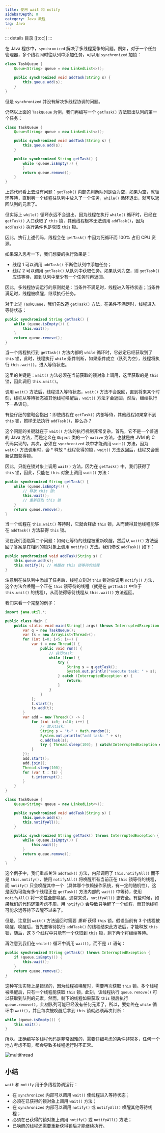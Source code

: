 ```yaml
---
title: 使用 wait 和 notify
sidebarDepth: 0
category: Java 教程
tag: Java
---
```


::: details 目录
[[toc]]
:::


在 Java 程序中，`synchronized` 解决了多线程竞争的问题。例如，对于一个任务管理器，多个线程同时往队列中添加任务，可以用 `synchronized` 加锁：

```java
class TaskQueue {
    Queue<String> queue = new LinkedList<>();

    public synchronized void addTask(String s) {
        this.queue.add(s);
    }
}
```

但是 `synchronized` 并没有解决多线程协调的问题。

仍然以上面的 `TaskQueue` 为例，我们再编写一个 `getTask()` 方法取出队列的第一个任务：

```java
class TaskQueue {
    Queue<String> queue = new LinkedList<>();

    public synchronized void addTask(String s) {
        this.queue.add(s);
    }

    public synchronized String getTask() {
        while (queue.isEmpty()) {
        }
        return queue.remove();
    }
}
```

上述代码看上去没有问题：`getTask()` 内部先判断队列是否为空，如果为空，就循环等待，直到另一个线程往队列中放入了一个任务，`while()` 循环退出，就可以返回队列的元素了。

但实际上 `while()` 循环永远不会退出。因为线程在执行 `while()` 循环时，已经在 `getTask()` 入口获取了 `this` 锁，其他线程根本无法调用 `addTask()`，因为 `addTask()` 执行条件也是获取 `this` 锁。

因此，执行上述代码，线程会在 `getTask()` 中因为死循环而 100% 占用 CPU 资源。

如果深入思考一下，我们想要的执行效果是：

- 线程 1 可以调用 `addTask()` 不断往队列中添加任务；
- 线程 2 可以调用 `getTask()` 从队列中获取任务。如果队列为空，则 `getTask()` 应该等待，直到队列中至少有一个任务时再返回。

因此，多线程协调运行的原则就是：当条件不满足时，线程进入等待状态；当条件满足时，线程被唤醒，继续执行任务。

对于上述 `TaskQueue`，我们先改造 `getTask()` 方法，在条件不满足时，线程进入等待状态：

```java
public synchronized String getTask() {
    while (queue.isEmpty()) {
        this.wait();
    }
    return queue.remove();
}
```

当一个线程执行到 `getTask()` 方法内部的 `while` 循环时，它必定已经获取到了 `this` 锁，此时，线程执行 `while` 条件判断，如果条件成立（队列为空），线程将执行 `this.wait()`，进入等待状态。

这里的关键是：`wait()` 方法必须在当前获取的锁对象上调用，这里获取的是 `this` 锁，因此调用 `this.wait()`。

调用 `wait()` 方法后，线程进入等待状态，`wait()` 方法不会返回，直到将来某个时刻，线程从等待状态被其他线程唤醒后，`wait()` 方法才会返回，然后，继续执行下一条语句。

有些仔细的童鞋会指出：即使线程在 `getTask()` 内部等待，其他线程如果拿不到 `this` 锁，照样无法执行 `addTask()`，肿么办？

这个问题的关键就在于 `wait()` 方法的执行机制非常复杂。首先，它不是一个普通的 Java 方法，而是定义在 `Object` 类的一个 `native` 方法，也就是由 JVM 的 C 代码实现的。其次，必须在 `synchronized` 块中才能调用 `wait()` 方法，因为 `wait()` 方法调用时，会 * 释放 * 线程获得的锁，`wait()` 方法返回后，线程又会重新试图获得锁。

因此，只能在锁对象上调用 `wait()` 方法。因为在 `getTask()` 中，我们获得了 `this` 锁，因此，只能在 `this` 对象上调用 `wait()` 方法：

```java
public synchronized String getTask() {
    while (queue.isEmpty()) {
        // 释放 this 锁:
        this.wait();
        // 重新获取 this 锁
    }
    return queue.remove();
}
```

当一个线程在 `this.wait()` 等待时，它就会释放 `this` 锁，从而使得其他线程能够在 `addTask()` 方法获得 `this` 锁。

现在我们面临第二个问题：如何让等待的线程被重新唤醒，然后从 `wait()` 方法返回？答案是在相同的锁对象上调用 `notify()` 方法。我们修改 `addTask()` 如下：

```java
public synchronized void addTask(String s) {
    this.queue.add(s);
    this.notify(); // 唤醒在 this 锁等待的线程
}
```

注意到在往队列中添加了任务后，线程立刻对 `this` 锁对象调用 `notify()` 方法，这个方法会唤醒一个正在 `this` 锁等待的线程（就是在 `getTask()` 中位于 `this.wait()` 的线程），从而使得等待线程从 `this.wait()` 方法返回。

我们来看一个完整的例子：

```java
import java.util.*;

public class Main {
    public static void main(String[] args) throws InterruptedException {
        var q = new TaskQueue();
        var ts = new ArrayList<Thread>();
        for (int i=0; i<5; i++) {
            var t = new Thread() {
                public void run() {
                    // 执行task:
                    while (true) {
                        try {
                            String s = q.getTask();
                            System.out.println("execute task: " + s);
                        } catch (InterruptedException e) {
                            return;
                        }
                    }
                }
            };
            t.start();
            ts.add(t);
        }
        var add = new Thread(() -> {
            for (int i=0; i<10; i++) {
                // 放入task:
                String s = "t-" + Math.random();
                System.out.println("add task: " + s);
                q.addTask(s);
                try { Thread.sleep(100); } catch(InterruptedException e) {}
            }
        });
        add.start();
        add.join();
        Thread.sleep(100);
        for (var t : ts) {
            t.interrupt();
        }
    }
}

class TaskQueue {
    Queue<String> queue = new LinkedList<>();

    public synchronized void addTask(String s) {
        this.queue.add(s);
        this.notifyAll();
    }

    public synchronized String getTask() throws InterruptedException {
        while (queue.isEmpty()) {
            this.wait();
        }
        return queue.remove();
    }
}

```


这个例子中，我们重点关注 `addTask()` 方法，内部调用了 `this.notifyAll()` 而不是 `this.notify()`，使用 `notifyAll()` 将唤醒所有当前正在 `this` 锁等待的线程，而 `notify()` 只会唤醒其中一个（具体哪个依赖操作系统，有一定的随机性）。这是因为可能有多个线程正在 `getTask()` 方法内部的 `wait()` 中等待，使用 `notifyAll()` 将一次性全部唤醒。通常来说，`notifyAll()` 更安全。有些时候，如果我们的代码逻辑考虑不周，用 `notify()` 会导致只唤醒了一个线程，而其他线程可能永远等待下去醒不过来了。

但是，注意到 `wait()` 方法返回时需要 *重新* 获得 `this` 锁。假设当前有 3 个线程被唤醒，唤醒后，首先要等待执行 `addTask()` 的线程结束此方法后，才能释放 `this` 锁，随后，这 3 个线程中只能有一个获取到 `this` 锁，剩下两个将继续等待。

再注意到我们在 `while()` 循环中调用 `wait()`，而不是 `if` 语句：

```java
public synchronized String getTask() throws InterruptedException {
    if (queue.isEmpty()) {
        this.wait();
    }
    return queue.remove();
}
```

这种写法实际上是错误的，因为线程被唤醒时，需要再次获取 `this` 锁。多个线程被唤醒后，只有一个线程能获取 `this` 锁，此刻，该线程执行 `queue.remove()` 可以获取到队列的元素，然而，剩下的线程如果获取 `this` 锁后执行 `queue.remove()`，此刻队列可能已经没有任何元素了，所以，要始终在 `while` 循环中 `wait()`，并且每次被唤醒后拿到 `this` 锁就必须再次判断：

```java
while (queue.isEmpty()) {
    this.wait();
}
```

所以，正确编写多线程代码是非常困难的，需要仔细考虑的条件非常多，任何一个地方考虑不周，都会导致多线程运行时不正常。

![multithread](assets/l-20231128151911542.jpeg)

## 小结

`wait` 和 `notify` 用于多线程协调运行：

- 在 `synchronized` 内部可以调用 `wait()` 使线程进入等待状态；
- 必须在已获得的锁对象上调用 `wait()` 方法；
- 在 `synchronized` 内部可以调用 `notify()` 或 `notifyAll()` 唤醒其他等待线程；
- 必须在已获得的锁对象上调用 `notify()` 或 `notifyAll()` 方法；
- 已唤醒的线程还需要重新获得锁后才能继续执行。